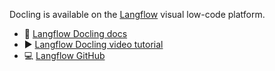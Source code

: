 Docling is available on the [Langflow][github] visual low-code platform.

- 📖 [Langflow Docling docs][docs]
- ▶️ [Langflow Docling video tutorial][video]
- 💻 [Langflow GitHub][github]

[docs]: https://docs.langflow.org/integrations-docling
[video]: https://www.youtube.com/watch?v=5DuS6uRI5OM
[github]: https://github.com/langflow-ai/langflow/
